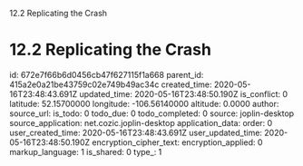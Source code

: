 12.2 Replicating the Crash

# 12.2 Replicating the Crash

id: 672e7f66b6d0456cb47f627115f1a668
parent_id: 415a2e0a21be43759c02e749b49ac34c
created_time: 2020-05-16T23:48:43.691Z
updated_time: 2020-05-16T23:48:50.190Z
is_conflict: 0
latitude: 52.15700000
longitude: -106.56140000
altitude: 0.0000
author: 
source_url: 
is_todo: 0
todo_due: 0
todo_completed: 0
source: joplin-desktop
source_application: net.cozic.joplin-desktop
application_data: 
order: 0
user_created_time: 2020-05-16T23:48:43.691Z
user_updated_time: 2020-05-16T23:48:50.190Z
encryption_cipher_text: 
encryption_applied: 0
markup_language: 1
is_shared: 0
type_: 1